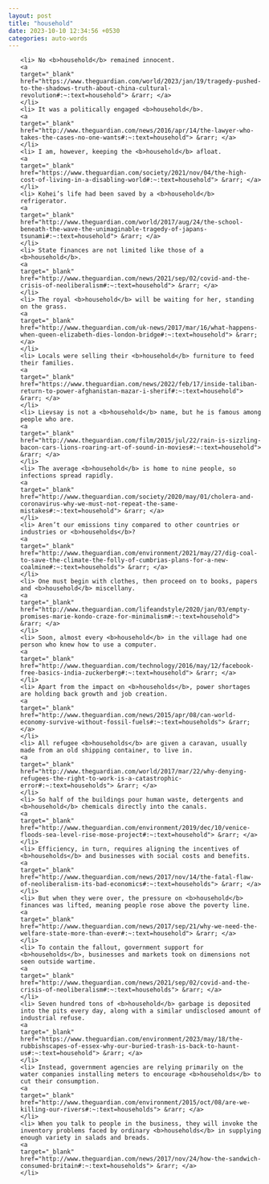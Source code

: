 ```yaml
---
layout: post
title: "household"
date: 2023-10-10 12:34:56 +0530
categories: auto-words
---
```

<ol>

    <li> No <b>household</b> remained innocent.
    <a 
    target="_blank" 
    href="https://www.theguardian.com/world/2023/jan/19/tragedy-pushed-to-the-shadows-truth-about-china-cultural-revolution#:~:text=household"> &rarr; </a>
    </li>
    <li> It was a politically engaged <b>household</b>.
    <a 
    target="_blank" 
    href="http://www.theguardian.com/news/2016/apr/14/the-lawyer-who-takes-the-cases-no-one-wants#:~:text=household"> &rarr; </a>
    </li>
    <li> I am, however, keeping the <b>household</b> afloat.
    <a 
    target="_blank" 
    href="https://www.theguardian.com/society/2021/nov/04/the-high-cost-of-living-in-a-disabling-world#:~:text=household"> &rarr; </a>
    </li>
    <li> Kohei’s life had been saved by a <b>household</b> refrigerator.
    <a 
    target="_blank" 
    href="http://www.theguardian.com/world/2017/aug/24/the-school-beneath-the-wave-the-unimaginable-tragedy-of-japans-tsunami#:~:text=household"> &rarr; </a>
    </li>
    <li> State finances are not limited like those of a <b>household</b>.
    <a 
    target="_blank" 
    href="http://www.theguardian.com/news/2021/sep/02/covid-and-the-crisis-of-neoliberalism#:~:text=household"> &rarr; </a>
    </li>
    <li> The royal <b>household</b> will be waiting for her, standing on the grass.
    <a 
    target="_blank" 
    href="http://www.theguardian.com/uk-news/2017/mar/16/what-happens-when-queen-elizabeth-dies-london-bridge#:~:text=household"> &rarr; </a>
    </li>
    <li> Locals were selling their <b>household</b> furniture to feed their families.
    <a 
    target="_blank" 
    href="https://www.theguardian.com/news/2022/feb/17/inside-taliban-return-to-power-afghanistan-mazar-i-sherif#:~:text=household"> &rarr; </a>
    </li>
    <li> Lievsay is not a <b>household</b> name, but he is famous among people who are.
    <a 
    target="_blank" 
    href="http://www.theguardian.com/film/2015/jul/22/rain-is-sizzling-bacon-cars-lions-roaring-art-of-sound-in-movies#:~:text=household"> &rarr; </a>
    </li>
    <li> The average <b>household</b> is home to nine people, so infections spread rapidly.
    <a 
    target="_blank" 
    href="http://www.theguardian.com/society/2020/may/01/cholera-and-coronavirus-why-we-must-not-repeat-the-same-mistakes#:~:text=household"> &rarr; </a>
    </li>
    <li> Aren’t our emissions tiny compared to other countries or industries or <b>households</b>?
    <a 
    target="_blank" 
    href="http://www.theguardian.com/environment/2021/may/27/dig-coal-to-save-the-climate-the-folly-of-cumbrias-plans-for-a-new-coalmine#:~:text=households"> &rarr; </a>
    </li>
    <li> One must begin with clothes, then proceed on to books, papers and <b>household</b> miscellany.
    <a 
    target="_blank" 
    href="http://www.theguardian.com/lifeandstyle/2020/jan/03/empty-promises-marie-kondo-craze-for-minimalism#:~:text=household"> &rarr; </a>
    </li>
    <li> Soon, almost every <b>household</b> in the village had one person who knew how to use a computer.
    <a 
    target="_blank" 
    href="http://www.theguardian.com/technology/2016/may/12/facebook-free-basics-india-zuckerberg#:~:text=household"> &rarr; </a>
    </li>
    <li> Apart from the impact on <b>households</b>, power shortages are holding back growth and job creation.
    <a 
    target="_blank" 
    href="http://www.theguardian.com/news/2015/apr/08/can-world-economy-survive-without-fossil-fuels#:~:text=households"> &rarr; </a>
    </li>
    <li> All refugee <b>households</b> are given a caravan, usually made from an old shipping container, to live in.
    <a 
    target="_blank" 
    href="http://www.theguardian.com/world/2017/mar/22/why-denying-refugees-the-right-to-work-is-a-catastrophic-error#:~:text=households"> &rarr; </a>
    </li>
    <li> So half of the buildings pour human waste, detergents and <b>household</b> chemicals directly into the canals.
    <a 
    target="_blank" 
    href="http://www.theguardian.com/environment/2019/dec/10/venice-floods-sea-level-rise-mose-project#:~:text=household"> &rarr; </a>
    </li>
    <li> Efficiency, in turn, requires aligning the incentives of <b>households</b> and businesses with social costs and benefits.
    <a 
    target="_blank" 
    href="http://www.theguardian.com/news/2017/nov/14/the-fatal-flaw-of-neoliberalism-its-bad-economics#:~:text=households"> &rarr; </a>
    </li>
    <li> But when they were over, the pressure on <b>household</b> finances was lifted, meaning people rose above the poverty line.
    <a 
    target="_blank" 
    href="http://www.theguardian.com/news/2017/sep/21/why-we-need-the-welfare-state-more-than-ever#:~:text=household"> &rarr; </a>
    </li>
    <li> To contain the fallout, government support for <b>households</b>, businesses and markets took on dimensions not seen outside wartime.
    <a 
    target="_blank" 
    href="http://www.theguardian.com/news/2021/sep/02/covid-and-the-crisis-of-neoliberalism#:~:text=households"> &rarr; </a>
    </li>
    <li> Seven hundred tons of <b>household</b> garbage is deposited into the pits every day, along with a similar undisclosed amount of industrial refuse.
    <a 
    target="_blank" 
    href="https://www.theguardian.com/environment/2023/may/18/the-rubbishscapes-of-essex-why-our-buried-trash-is-back-to-haunt-us#:~:text=household"> &rarr; </a>
    </li>
    <li> Instead, government agencies are relying primarily on the water companies installing meters to encourage <b>households</b> to cut their consumption.
    <a 
    target="_blank" 
    href="http://www.theguardian.com/environment/2015/oct/08/are-we-killing-our-rivers#:~:text=households"> &rarr; </a>
    </li>
    <li> When you talk to people in the business, they will invoke the inventory problems faced by ordinary <b>households</b> in supplying enough variety in salads and breads.
    <a 
    target="_blank" 
    href="http://www.theguardian.com/news/2017/nov/24/how-the-sandwich-consumed-britain#:~:text=households"> &rarr; </a>
    </li>